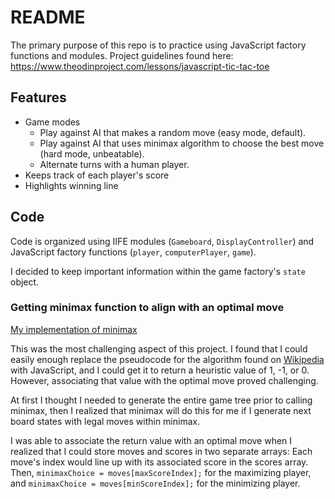 # README

The primary purpose of this repo is to practice using JavaScript factory functions and modules. Project guidelines found here: https://www.theodinproject.com/lessons/javascript-tic-tac-toe

## Features

- Game modes
  - Play against AI that makes a random move (easy mode, default).
  - Play against AI that uses minimax algorithm to choose the best move (hard mode, unbeatable).
  - Alternate turns with a human player.
- Keeps track of each player's score
- Highlights winning line

## Code

Code is organized using IIFE modules (`Gameboard`, `DisplayController`) and JavaScript factory functions (`player`, `computerPlayer`, `game`).

I decided to keep important information within the game factory's `state` object.

### Getting minimax function to align with an optimal move

[My implementation of minimax](https://github.com/joe-mccann-dev/js-tictactoe/blob/main/script.js#L292)

This was the most challenging aspect of this project. I found that I could easily enough replace the pseudocode for the algorithm found on [Wikipedia](https://en.wikipedia.org/wiki/Minimax) with JavaScript, and I could get it to return a heuristic value of 1, -1, or 0. However, associating that value with the optimal move proved challenging. 

At first I thought I needed to generate the entire game tree prior to calling minimax, then I realized that minimax will do this for me if I generate next board states with legal moves within minimax. 

I was able to associate the return value with an optimal move when I realized that I could store moves and scores in two separate arrays: Each move's index would line up with its associated score in the scores array. Then, `minimaxChoice = moves[maxScoreIndex];` for the maximizing player, and `minimaxChoice = moves[minScoreIndex];` for the minimizing player.
